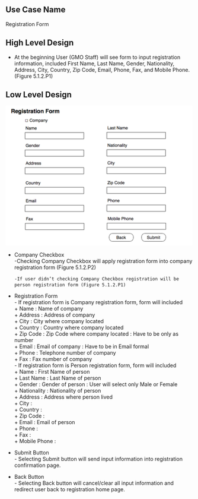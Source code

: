 Use Case Name
-------------
Registration Form  

High Level Design
-----------------
* At the beginning User (GMO Staff) will see form to input registration information, included First Name, Last Name, Gender, Nationality, Address, City, Country, Zip Code, Email, Phone, Fax, and Mobile Phone. (Figure 5.1.2.P1)


Low Level Design
----------------
![Screenshot](images/ds102-RegistrationForm-example.png )

* Company Checkbox                                                            
      -Checking Company Checkbox will apply registration form into company registration form (Figure 5.1.2.P2)    
  
      -If user didn’t checking Company Checkbox registration will be person registration form (Figure 5.1.2.P1)
    
* Registration Form                           
      - If registration form is Company registration form, form will included                      
            + Name : Name of company                                                                      
            + Address : Address of company                                           
            + City : City where company located                                                        
            + Country : Country where company located                                                    
            + Zip Code : Zip Code where company located : Have to be only as number                                   
            + Email : Email of company : Have to be in Email formal                             
            + Phone : Telephone number of company                                                              
            + Fax : Fax number of company                                                                   
      - If registration form is Person registration form, form will included                   
            + Name : First Name of person      
            + Last Name : Last Name of person     
            + Gender : Gender of person : User will select only Male or Female      
            + Nationality : Nationality of person       
            + Address : Address where person lived     
            + City :      
            + Country :      
            + Zip Code :        
            + Email : Email of person     
            + Phone :      
            + Fax :        
            + Mobile Phone :     
* Submit Button    
      - Selecting Submit button will send input information into registration confirmation page.     
* Back Button     
      - Selecting Back button will cancel/clear all input information and redirect user back to registration home page.   

            

  
